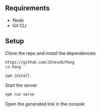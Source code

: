 ## Requirements

* Node
* Git CLI

## Setup

Clone the repo and install the dependencies

```bash
https://github.com/JSteve0/Pong
cd Pong
```

```bash
npm install
```

Start the server

```bash
npm run serve
```

Open the generated link in the console
